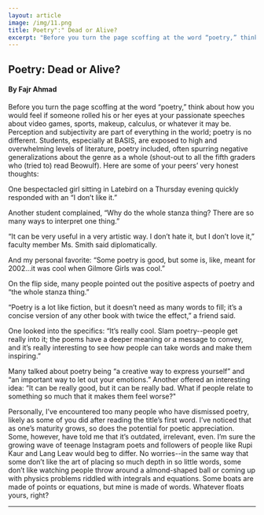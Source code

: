 ```yaml
---
layout: article
image: /img/11.png
title: Poetry":" Dead or Alive? 
excerpt: "Before you turn the page scoffing at the word “poetry,” think about how you would feel if someone rolled his or her eyes at your passionate speeches about video games, sports, makeup, calculus, or whatever it may be."
---
```


<h2>Poetry: Dead or Alive? </h2>
<h4>By Fajr Ahmad</h4>

Before you turn the page scoffing at the word “poetry,” think about how you would feel if someone rolled his or her eyes at your passionate speeches about video games, sports, makeup, calculus, or whatever it may be. Perception and subjectivity are part of everything in the world; poetry is no different. Students, especially at BASIS, are exposed to high and overwhelming levels of literature, poetry included, often spurring negative generalizations about the genre as a whole (shout-out to all the fifth graders who (tried to) read Beowulf). Here are some of your peers’ very honest thoughts: 

One bespectacled girl sitting in Latebird on a Thursday evening quickly responded with an “I don’t like it.” 

Another student complained, “Why do the whole stanza thing? There are so many ways to interpret one thing.” 

“It can be very useful in a very artistic way. I don’t hate it, but I don’t love it,” faculty member Ms. Smith said diplomatically. 

And my personal favorite: “Some poetry is good, but some is, like, meant for 2002...it was cool when Gilmore Girls was cool.”

On the flip side, many people pointed out the positive aspects of poetry and “the whole stanza thing.” 

“Poetry is a lot like fiction, but it doesn’t need as many words to fill; it’s a concise version of any other book with twice the effect,” a friend said. 

One looked into the specifics: “It’s really cool. Slam poetry--people get really into it; the poems have a deeper meaning or a message to convey, and it’s really interesting to see how people can take words and make them inspiring.” 

Many talked about poetry being “a creative way to express yourself” and “an important way to let out your emotions.” Another offered an interesting idea: “It can be really good, but it can be really bad. What if people relate to something so much that it makes them feel worse?" 

Personally, I’ve encountered too many people who have dismissed poetry, likely as some of you did after reading the title’s first word. I’ve noticed that as one’s maturity grows, so does the potential for poetic appreciation. Some, however, have told me that it’s outdated, irrelevant, even. I’m sure the growing wave of teenage Instagram poets and followers of people like Rupi Kaur and Lang Leav would beg to differ. No worries--in the same way that some don’t like the art of placing so much depth in so little words, some don’t like watching people throw around a almond-shaped ball or coming up with physics problems riddled with integrals and equations. Some boats are made of points or equations, but mine is made of words. Whatever floats yours, right? 

<hr style="border-color:#7D7D7D;height:0.5px;">

